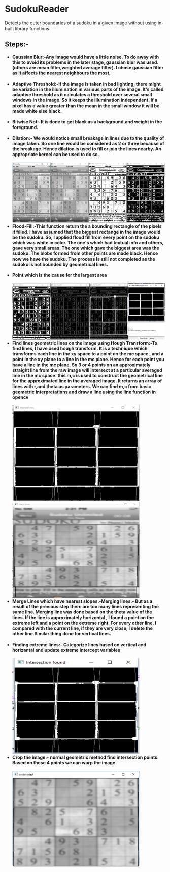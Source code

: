 
# SudokuReader
Detects the outer boundaries of a sudoku in a given image without using in-built library functions

## Steps:-
<b>
<ul>
  <li>Gaussian Blur:-Any image would have a little noise. To do away with this to avoid its problems in the later stage, gaussian blur was used.(others are mean filter,weighted average filter). I chose gaussian filter as it affects the nearest neighbours the most.</li>
  <br>
  <li>Adaptive Threshold:-If the image is taken in bad lighting, there might be variation in the illumination in various parts of the image. It's called adaptive threshold as it calculates a threshold over several small windows in the image. So it keeps the illumination independent. If a pixel has a value greater than the mean in the small window it will be made white else black.</li>
  <br>
  <li>Bitwise Not:-It is done to get black as a background,and weight in the foreground.</li>
  <br>
  <li>Dilation:- We would notice small breakage in lines due to the quality of image taken. So one line would be considered as 2 or three because of the breakage. Hence dilation is used to fill or join the lines nearby. An appropriate kernel can be used to do so.</li>
  <br>
  <img src="pics/Capture1.PNG">
  <br>
  <li>Flood-Fill:-This function return the a bounding rectangle of the pixels it filled. I have assumed that the biggest rectange in the image would be the sudoku. So, I applied flood fill from every point on the sudoku which was white in color. The one's which had textual info and others, gave very small areas. The one which gave the biggest area was the sudoku. The blobs formed from other points are made black. Hence now we have the sudoku. The process is still not completed as the sudoku is not bounded by geometrical lines.</li>
  <br>
  <li>Point which is the cause for the largest area</li>
  <br>
  <img src="pics/Capture2.PNG">
  <br>
  <li>Find lines geometric lines on the image using Hough Transform:-To find lines, I have used hough transform. It is a technique which transforms each line in the xy space to a point on the mc space , and a point in the xy plane to a line in the mc plane. Hence for each point you have a line in the mc plane. So 3 or 4 points on an approximately straight line from the raw image will intersect at a particular averaged line in the mc space. this m,c is used to construct the geometrical line for the approximated line in the averaged image. It returns an array of lines with r,and theta as parameters. We can find m,c from basic geometric interpretations and draw a line using the line function in opencv</li>
  <br>
  <img src="pics/Capture3.PNG" height="300" width="400">
  <img src="pics/Capture4.PNG" height="300" width="400">
  <br>
  <li>Merge Lines which have nearest slopes:-Merging lines:- But as a result of the previous step there are too many lines representing the same line. Merging line was done based on the theta value of the lines. If the line is approximately horizontal , I found a point on the extreme left and a point on the extreme right. For every other line, I compared with the current line, if they are very close, I delete the other line.Similar thing done for vertical lines.</li>
  <br>
  <li>Finding extreme lines:- Categorize lines based on vertical and horizantal and update extreme intercept variables</li>
  <br>
  <img src="pics/Capture5.PNG" height="300" width="400">
  <br>
  <li>Crop the image:- normal geometric method find intersection points. Based on these 4 points we can warp the image</li>
  <br>
  <img src="pics/Capture6.PNG" height="300" width="400">
